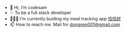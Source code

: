 - 👋 Hi, I’m codesam
- ✨ To be a full stack developer
- 👨🏻‍💻 I’m currently buiding my meal tracking app [恰恰好](https://apps.apple.com/cn/app/%E6%81%B0%E6%81%B0%E5%A5%BD/id6736365854)
- 📫 How to reach me. Mail for dongsen001@gmail.com

<!---
devilsen/devilsen is a ✨ special ✨ repository because its `README.md` (this file) appears on your GitHub profile.
You can click the Preview link to take a look at your changes.
--->
